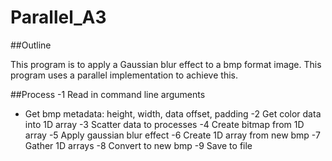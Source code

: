# Parallel_A3

##Outline

This program is to apply a Gaussian blur effect to a bmp format
image. This program uses a parallel implementation to achieve
this.

##Process
-1 Read in command line arguments
- Get bmp metadata: height, width, data offset, padding
-2 Get color data into 1D array
-3 Scatter data to processes
-4 Create bitmap from 1D array
-5 Apply gaussian blur effect
-6 Create 1D array from new bmp
-7 Gather 1D arrays
-8 Convert to new bmp
-9 Save to file